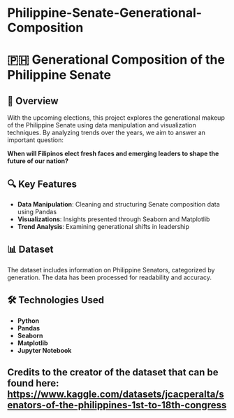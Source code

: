 # Philippine-Senate-Generational-Composition

# 🇵🇭 Generational Composition of the Philippine Senate  

## 📌 Overview  
With the upcoming elections, this project explores the generational makeup of the Philippine Senate using data manipulation and visualization techniques. By analyzing trends over the years, we aim to answer an important question:  

**When will Filipinos elect fresh faces and emerging leaders to shape the future of our nation?**  

## 🔍 Key Features  
- **Data Manipulation**: Cleaning and structuring Senate composition data using Pandas  
- **Visualizations**: Insights presented through Seaborn and Matplotlib  
- **Trend Analysis**: Examining generational shifts in leadership  

## 📊 Dataset  
The dataset includes information on Philippine Senators, categorized by generation. The data has been processed for readability and accuracy.  

## 🛠️ Technologies Used  
- **Python**  
- **Pandas**  
- **Seaborn**  
- **Matplotlib**  
- **Jupyter Notebook**

## Credits to the creator of the dataset that can be found here: https://www.kaggle.com/datasets/jcacperalta/senators-of-the-philippines-1st-to-18th-congress
